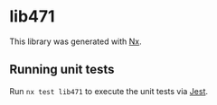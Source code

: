# lib471

This library was generated with [Nx](https://nx.dev).

## Running unit tests

Run `nx test lib471` to execute the unit tests via [Jest](https://jestjs.io).
